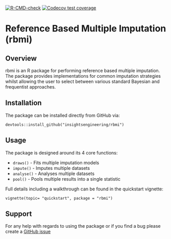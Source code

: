 <!-- badges: start -->
[![R-CMD-check](https://github.com/insightsengineering/rbmi/workflows/R-CMD-check/badge.svg)](https://github.com/insightsengineering/rbmi/actions)
[![Codecov test coverage](https://codecov.io/gh/insightsengineering/rbmi/branch/master/graph/badge.svg)](https://codecov.io/gh/insightsengineering/rbmi?branch=master)
<!-- badges: end -->


# Reference Based Multiple Imputation (rbmi)


## Overview

rbmi is an R package for performing reference based multiple imputation. The package
provides implementations for common imputation strategies whilst allowing the user to 
select between various standard Bayesian and frequentist approaches.

## Installation

The package can be installed directly from GitHub via:

```
devtools::install_github("insightsengineering/rbmi")
```

## Usage

The package is designed around its 4 core functions:

- `draws()` - Fits multiple imputation models
- `impute()` - Imputes multiple datasets
- `analyse()` - Analyses multiple datasets
- `pool()` - Pools multiple results into a single statistic

Full details including a walkthrough can be found in the quickstart vignette:

```
vignette(topic= "quickstart", package = "rbmi")
```

## Support

For any help with regards to using the package or if you find a bug please create a [GitHub issue](https://github.com/insightsengineering/rbmi/issues)
 
